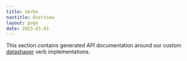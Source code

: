 ```yaml
---
title: Verbs
navtitle: Overview
layout: page
date: 2023-01-01
---
```


This section contains generated API documentation around our custom [datashaper](https://github.com/microsoft/datashaper) verb implementations.